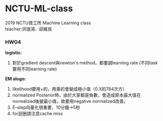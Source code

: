 # NCTU-ML-class
2019 NCTU資工所 Machine Learning class  
teacher:洪瑞鴻、邱維辰  

### HW04
__logistic:__  
1. 對於gradient descent與newton's method，都要調learning rate (不同task要用不同learning rate)  

__EM alogo:__  
1. likelihood要用+的，用乘的會變成極小值（0.X的784次方）  
2. normalized Posterior時，由於大家都是負數，會造成原本最大值在normalized後變最小值，故要用negative normalized改善。
3. E-step向量化很重要，10分鐘->5秒
4. for迴圈請注意cache miss
